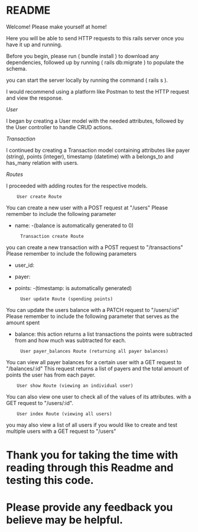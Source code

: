 # README


Welcome! Please make yourself at home!



Here you will be able to send HTTP requests to this rails server once you have it up and running. 

Before you begin, please run ( bundle install ) to download any dependencies, followed up by running ( rails db:migrate ) to populate the schema. 

you can start the server locally by running the command ( rails s ).

I would recommend using a platform like Postman to test the HTTP request and view the response.


*User*

I began by creating a User model with the needed attributes, followed by the User controller to handle CRUD actions.


*Transaction*

I continued by creating a Transaction model containing attributes like payer (string), points (integer), timestamp (datetime) with a belongs_to and has_many relation with users. 


*Routes*

I proceeded with adding routes for the respective models. 



        User create Route

You can create a new user with a POST request at "/users"
Please remember to include the following parameter
- name:
-(balance is automatically generated to 0)


        Transaction create Route

you can create a new transaction with a POST request to "/transactions"
Please remember to include the following parameters
- user_id:
- payer:
- points:
-(timestamp: is automatically generated)


        User update Route (spending points)

You can update the users balance with a PATCH request to "/users/:id" 
Please remember to include the following parameter that serves as the amount spent
- balance:
this action returns a list transactions the points were subtracted from and how much was subtracted for each.


        User payer_balances Route (returning all payer balances)

You can view all payer balances for a certain user with a GET request to "/balances/:id"
This request returns a list of payers and the total amount of points the user has from each payer.


        User show Route (viewing an individual user)

You can also view one user to check all of the values of its attributes. with a GET request to "/users/:id".

        User index Route (viewing all users)

you may also view a list of all users if you would like to create and test multiple users with a GET request to "/users"



# Thank you for taking the time with reading through this Readme and testing this code.
# Please provide any feedback you believe may be helpful.